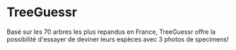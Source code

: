 # TreeGuessr

Basé sur les 70 arbres les plus repandus en France, TreeGuessr offre la possibilité d'essayer de deviner leurs espèces avec 3 photos de specimens!

